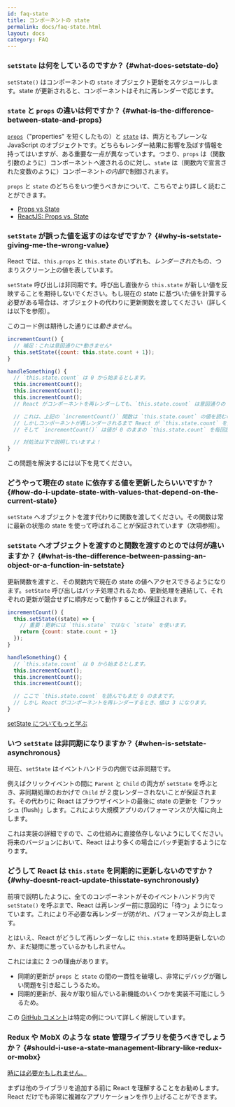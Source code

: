 ```yaml
---
id: faq-state
title: コンポーネントの state
permalink: docs/faq-state.html
layout: docs
category: FAQ
---
```


### `setState` は何をしているのですか？ {#what-does-setstate-do}

`setState()` はコンポーネントの `state` オブジェクト更新をスケジュールします。state が更新されると、コンポーネントはそれに再レンダーで応じます。

### `state` と `props` の違いは何ですか？ {#what-is-the-difference-between-state-and-props}

[`props`](/docs/components-and-props.html)（"properties" を短くしたもの）と [`state`](/docs/state-and-lifecycle.html) は、両方ともプレーンな JavaScript のオブジェクトです。どちらもレンダー結果に影響を及ぼす情報を持ってはいますが、ある重要な一点が異なっています。つまり、`props` は（関数引数のように）コンポーネント*へ*渡されるのに対し、`state` は（関数内で宣言された変数のように）コンポーネント*の内部*で制御されます。

`props` と `state` のどちらをいつ使うべきかについて、こちらでより詳しく読むことができます。
* [Props vs State](https://github.com/uberVU/react-guide/blob/master/props-vs-state.md)
* [ReactJS: Props vs. State](https://lucybain.com/blog/2016/react-state-vs-pros/)

### `setState` が誤った値を返すのはなぜですか？ {#why-is-setstate-giving-me-the-wrong-value}

React では、`this.props` と `this.state` のいずれも、*レンダーされた*もの、つまりスクリーン上の値を表しています。

`setState` 呼び出しは非同期です。呼び出し直後から `this.state` が新しい値を反映することを期待しないでください。もし現在の state に基づいた値を計算する必要がある場合は、オブジェクトの代わりに更新関数を渡してください（詳しくは以下を参照）。

このコード例は期待した通りには*動きません*。

```jsx
incrementCount() {
  // 補足：これは意図通りに*動きません*
  this.setState({count: this.state.count + 1});
}

handleSomething() {
  // `this.state.count` は 0 から始まるとします。
  this.incrementCount();
  this.incrementCount();
  this.incrementCount();
  // React がコンポーネントを再レンダーしても、`this.state.count` は意図通りの 3 ではなく 1 になります。

  // これは、上記の `incrementCount()` 関数は `this.state.count` の値を読むのですが、
  // しかしコンポーネントが再レンダーされるまで React が `this.state.count` を更新しないためです。
  // そして `incrementCount()` は値が 0 のままの `this.state.count` を毎回読み、そして 1 をセットしてしまいます。

  // 対処法は下で説明していますよ！
}
```

この問題を解決するには以下を見てください。

### どうやって現在の state に依存する値を更新したらいいですか？ {#how-do-i-update-state-with-values-that-depend-on-the-current-state}

`setState` へオブジェクトを渡す代わりに関数を渡してください。その関数は常に最新の状態の state を使って呼ばれることが保証されています（次項参照）。

### `setState` へオブジェクトを渡すのと関数を渡すのとのでは何が違いますか？ {#what-is-the-difference-between-passing-an-object-or-a-function-in-setstate}

更新関数を渡すと、その関数内で現在の state の値へアクセスできるようになります。`setState` 呼び出しはバッチ処理されるため、更新処理を連結して、それぞれの更新が競合せずに順序だって動作することが保証されます。

```jsx
incrementCount() {
  this.setState((state) => {
    // 重要：更新には `this.state` ではなく `state` を使います。
    return {count: state.count + 1}
  });
}

handleSomething() {
  // `this.state.count` は 0 から始まるとします。
  this.incrementCount();
  this.incrementCount();
  this.incrementCount();

  // ここで `this.state.count` を読んでもまだ 0 のままです。
  // しかし React がコンポーネントを再レンダーするとき、値は 3 になります。
}
```

[setState についてもっと学ぶ](/docs/react-component.html#setstate)

### いつ `setState` は非同期になりますか？ {#when-is-setstate-asynchronous}

現在、`setState` はイベントハンドラの内側では非同期です。

例えばクリックイベントの間に `Parent` と `Child` の両方が `setState` を呼ぶとき、非同期処理のおかげで `Child` が 2 度レンダーされないことが保証されます。その代わりに React はブラウザイベントの最後に state の更新を「フラッシュ (flush)」します。これにより大規模アプリのパフォーマンスが大幅に向上します。

これは実装の詳細ですので、この仕組みに直接依存しないようにしてください。将来のバージョンにおいて、React はより多くの場合にバッチ更新するようになります。

### どうして React は `this.state` を同期的に更新しないのですか？ {#why-doesnt-react-update-thisstate-synchronously}

前項で説明したように、全てのコンポーネントがそのイベントハンドラ内で `setState()` を呼ぶまで、React は再レンダー前に意図的に「待つ」ようになっています。これにより不必要な再レンダーが防がれ、パフォーマンスが向上します。

とはいえ、React がどうして再レンダーなしに `this.state` を即時更新しないのか、まだ疑問に思っているかもしれません。

これには主に 2 つの理由があります。

* 同期的更新が `props` と `state` の間の一貫性を破壊し、非常にデバッグが難しい問題を引き起こしうるため。
* 同期的更新が、我々が取り組んでいる新機能のいくつかを実装不可能にしうるため。

この [GitHub コメント](https://github.com/facebook/react/issues/11527#issuecomment-360199710)は特定の例について詳しく解説しています。

### Redux や MobX のような state 管理ライブラリを使うべきでしょうか？ {#should-i-use-a-state-management-library-like-redux-or-mobx}

[時には必要かもしれません。](https://redux.js.org/faq/general#when-should-i-use-redux)

まずは他のライブラリを追加する前に React を理解することをお勧めします。React だけでも非常に複雑なアプリケーションを作り上げることができます。
